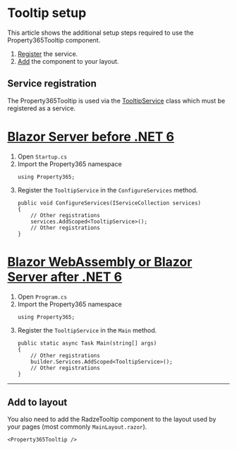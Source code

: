 # Tooltip setup
This article shows the additional setup steps required to use the Property365Tooltip component.

1. [Register](#service-registration) the service.
1. [Add](#add-to-layout) the component to your layout.

## Service registration
The Property365Tooltip is used via the [TooltipService](xref:Property365.TooltipService) class which must be registered as a service.

# [Blazor Server before .NET 6](#tab/server-side)
1. Open `Startup.cs`
1. Import the Property365 namespace
   ```
   using Property365;
   ```
1. Register the `TooltipService` in the `ConfigureServices` method.
   ```
   public void ConfigureServices(IServiceCollection services)
   {
       // Other registrations
       services.AddScoped<TooltipService>();
       // Other registrations
   }
   ```
# [Blazor WebAssembly or Blazor Server after .NET 6](#tab/client-side)
1. Open `Program.cs`
1. Import the Property365 namespace
   ```
   using Property365;
   ```
1. Register the `TooltipService` in the `Main` method.
   ```
   public static async Task Main(string[] args)
   {
       // Other registrations
       builder.Services.AddScoped<TooltipService>();
       // Other registrations
   }
   ```
***
## Add to layout
You also need to add the RadzeTooltip component to the layout used by your pages (most commonly `MainLayout.razor`). 
```
<Property365Tooltip />
```
